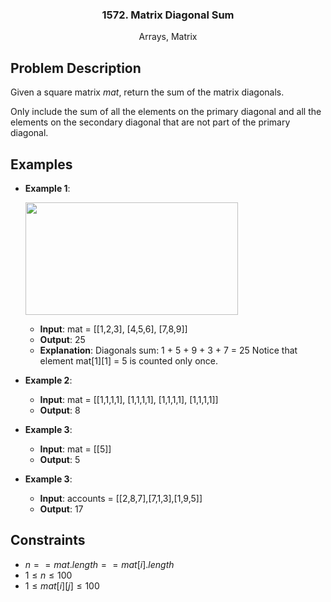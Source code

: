 <p align="center">

  <h3 align="center">1572. Matrix Diagonal Sum</h3>

  <p align="center">
    Arrays, Matrix
    <br>
  </p>
</p>

## Problem Description

Given a square matrix $mat$, return the sum of the matrix diagonals.

Only include the sum of all the elements on the primary diagonal and all the elements on the secondary diagonal that are not part of the primary diagonal.

## Examples

- **Example 1**:
    <p><img align="top"  height="180" width="340" src="https://assets.leetcode.com/uploads/2020/08/14/sample_1911.png"><p>

  - **Input**: mat = [[1,2,3],
            [4,5,6],
            [7,8,9]]
  - **Output**: 25
  - **Explanation**: Diagonals sum: 1 + 5 + 9 + 3 + 7 = 25
    Notice that element mat[1][1] = 5 is counted only once.

- **Example 2**:

  - **Input**: mat = [[1,1,1,1],
        [1,1,1,1],
        [1,1,1,1],
        [1,1,1,1]]
  - **Output**: 8

- **Example 3**:

  - **Input**: mat = [[5]]
  - **Output**: 5

- **Example 3**:
  - **Input**: accounts = [[2,8,7],[7,1,3],[1,9,5]]
  - **Output**: 17

## Constraints

- $n == mat.length == mat[i].length$
- $1 \leq n \leq 100$
- $1 \leq mat[i][j] \leq 100$
